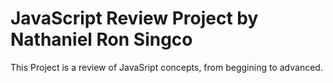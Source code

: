 # JavaScript Review Project by Nathaniel Ron Singco
This Project is a review of JavaSript concepts, from beggining to advanced.